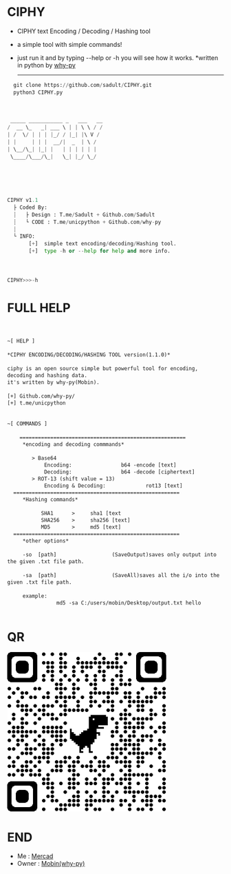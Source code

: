 # CIPHY 
* CIPHY text Encoding / Decoding / Hashing tool 
* a simple tool with simple commands! 
* just run it and by typing --help or -h you will see how it works. 
*written in python by [why-py](https://github.com/why-py)
  
   ***
   
```python
  git clone https://github.com/sadult/CIPHY.git
  python3 CIPHY.py
```
```python


 _____ ___________ _   ___   __
/  __ \_   _| ___ \ | | \ \ / /
| /  \/ | | | |_/ / |_| |\ V /
| |     | | |  __/|  _  | \ /
| \__/\_| |_| |   | | | | | |
 \____/\___/\_|   \_| |_/ \_/





CIPHY v1.1 
  ├ Coded By:
  ┊   ├ Design : T.me/Sadult + Github.com/Sadult
  ┊   └ CODE : T.me/unicpython + Github.com/why-py
  ┊   
  └ INFO:
	   [+]  simple text encoding/decoding/Hashing tool.
	   [+]  type -h or --help for help and more info. 



CIPHY>>>-h
```
# FULL HELP

```


~[ HELP ]

*CIPHY ENCODING/DECODING/HASHING TOOL version(1.1.0)*

ciphy is an open source simple but powerful tool for encoding, decoding and hashing data.
it's written by why-py(Mobin).

[+] Github.com/why-py/
[+] t.me/unicpython


~[ COMMANDS ]

    ======================================================
     *encoding and decoding commmands*

        > Base64
            Encoding:                b64 -encode [text]
            Decoding:                b64 -decode [ciphertext]
        > ROT-13 (shift value = 13)
            Encoding & Decoding:             rot13 [text]
  ======================================================
     *Hashing commands*

           SHA1      >     sha1 [text
           SHA256    >     sha256 [text]
           MD5       >     md5 [text]
  ======================================================
     *other options*

     -so  [path]                  (SaveOutput)saves only output into the given .txt file path.

     -sa  [path]                  (SaveAll)saves all the i/o into the given .txt file path.

     example:
                md5 -sa C:/users/mobin/Desktop/output.txt hello


```

# QR
![Screenshot](webqr.png)

# END
* Me : [Mercad](https://github.com/Sadult) 
* Owner : [Mobin(why-py)](https://github.com/why-py) 

